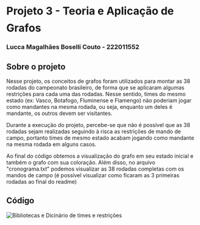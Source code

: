 
# Projeto 3 - Teoria e Aplicação de Grafos

### Lucca Magalhães Boselli Couto - 222011552

## Sobre o projeto

Nesse projeto, os conceitos de grafos foram utilizados para montar as 38 rodadas do campeonato brasileiro, de forma que se aplicaram algumas restrições para cada uma das rodadas. Nesse sentido, times do mesmo estado (ex: Vasco, Botafogo, Fluminense e Flamengo) não poderiam jogar como mandantes na mesma rodada, ou seja, enquanto um deles é mandante, os outros devem ser visitantes.

Durante a execução do projeto, percebe-se que não é possível que as 38 rodadas sejam realizadas seguindo à risca as restrições de mando de campo, portanto times de mesmo estado acabam jogando como mandante na mesma rodada em alguns casos.

Ao final do código obtemos a visualização do grafo em seu estado inicial e também o grafo com sua coloração. Além disso, no arquivo "cronograma.txt" podemos visualizar as 38 rodadas completas com os mandos de campo (é possível visualizar como ficaram as 3 primeiras rodadas ao final do readme)

## Código

![Bibliotecas e Dicinário de times e restrições](URL_da_Imagem)
